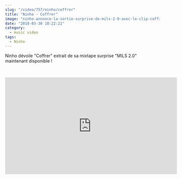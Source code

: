 ```yaml
--- 
slug: "/video/757/ninho/coffrer"
title: "Ninho - Coffrer"
image: "ninho-annonce-la-sortie-surprise-de-mils-2-0-avec-le-clip-coffrer-649.jpg"
date: "2018-03-30 10:22:22"
category:
  - music video
tags:
  - Ninho
---
```

<p>Ninho dévoile "Coffrer" extrait de sa mixtape surprise "MILS 2.0" maintenant disponible !</p><br/><p><iframe width="560" height="315" src="https://www.youtube.com/embed/-fQGGLk39eE" frameborder="0" allow="autoplay; encrypted-media" allowfullscreen></iframe></p>